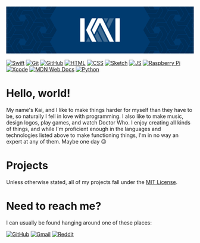 ![Header Image](https://github.com/coalternate/coalternate/blob/master/assets/banner.svg)

[![Swift](https://img.shields.io/badge/-Swift-fa7343?logo=swift&logoColor=fff&style=flat&link=https://developer.app)](https://developer.apple.com/swift/)
[![Git](https://img.shields.io/badge/-Git-f05032?logo=git&logoColor=fff&style=flat)](https://git-scm.com)
[![GitHub](https://img.shields.io/badge/-GitHub-181717?logo=github&logoColor=fff&style=flat)](https://github.com)
[![HTML](https://img.shields.io/badge/-HTML-e34f26?logo=html5&logoColor=fff&style=flat)](https://developer.mozilla.org/en-US/docs/Glossary/HTML)
[![CSS](https://img.shields.io/badge/-CSS-1572b6?logo=css3&logoColor=fff&style=flat)](https://developer.mozilla.org/en-US/docs/Glossary/CSS)
[![Sketch](https://img.shields.io/badge/-Sketch-f7b500?logo=sketch&logoColor=fff&style=flat)](https://www.sketch.com)
[![JS](https://img.shields.io/badge/-JS-f7df1e?logo=javascript&logoColor=fff&style=flat)](https://developer.mozilla.org/en-US/docs/Web/JavaScript)
[![Raspberry Pi](https://img.shields.io/badge/-Raspberry%20Pi-c51a4a?logo=raspberry-pi&logoColor=fff&style=flat)](https://www.raspberrypi.org)
[![Xcode](https://img.shields.io/badge/-Xcode-1575f9?logo=xcode&logoColor=fff&style=flat)](https://developer.apple.com/xcode/)
[![MDN Web Docs](https://img.shields.io/badge/-MDN%20Web%20Docs-000?logo=mdn-web-docs&logoColor=fff&style=flat)](https://developer.mozilla.org/en-US/)
[![Python](https://img.shields.io/badge/-Python-3776ab?logo=python&logoColor=fff&style=flat)](https://www.python.org)

# Hello, world!
My name's Kai, and I like to make things harder for myself than they have to be, so naturally I fell in love with programming. I also like to make music, design logos, play games, and watch Doctor Who. I enjoy creating all kinds of things, and while I'm proficient enough in the languages and technologies listed above to make functioning things, I'm in no way an expert at any of them. Maybe one day :wink:

# Projects
Unless otherwise stated, all of my projects fall under the [MIT License](https://choosealicense.com/licenses/mit/).

# Need to reach me?
I can usually be found hanging around one of these places:

[![GitHub](https://img.shields.io/badge/GitHub-coalternate-grey?logo=github&logoColor=fff&labelColor=000&style=flat)](https://github.com/coalternate)
[![Gmail](https://img.shields.io/badge/Gmail-coalternate%40gmail.com-d14836?logo=gmail&logoColor=fff&labelColor=000&style=flat)](mailto:coalternate@gmail.com)
[![Reddit](https://img.shields.io/badge/Reddit-u/coalternate-ff4500?logo=reddit&logoColor=fff&labelColor=000&style=flat)](https://www.reddit.com/user/coalternate)
